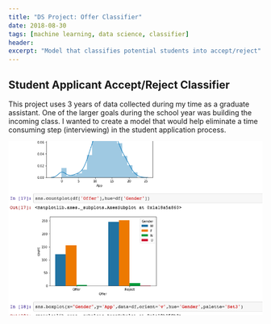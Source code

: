 ```yaml
---
title: "DS Project: Offer Classifier"
date: 2018-08-30
tags: [machine learning, data science, classifier]
header:
excerpt: "Model that classifies potential students into accept/reject"
---
```


## Student Applicant Accept/Reject Classifier
This project uses 3 years of data collected during my time as a graduate assistant. One of the larger goals during the school
year was building the incoming class. I wanted to create a model that would help eliminate a time consuming step (interviewing) in the student application process.

[<img src="/images/HonorsClassifier.jpg">](https://github.com/cmflynn13/projects/blob/master/honors_classifier/script.ipynb)
